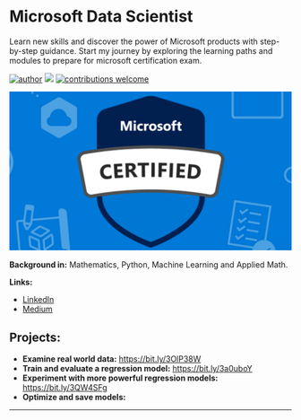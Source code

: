 # Microsoft Data Scientist
Learn new skills and discover the power of Microsoft products with step-by-step guidance. Start my journey  by exploring the learning paths and modules to prepare for microsoft certification exam.


[![author](https://img.shields.io/badge/author-jplavorr-black.svg)](https://www.linkedin.com/in/joão-pedro-lavor-65162312b/) [![](https://img.shields.io/badge/python-3.7+-blue.svg)](https://www.python.org/downloads/release/python-365/)  [![contributions welcome](https://img.shields.io/badge/contributions-welcome-brightgreen.svg?style=flat)](https://github.com/jplavorr)


<p align="center">
  <img src= "microsoft.webp" >
</p>


**Background in:** Mathematics, Python, Machine Learning and Applied Math.

**Links:**
* [LinkedIn](https://www.linkedin.com/in/joão-pedro-lavor-65162312b/)
* [Medium](https://jplavorr.medium.com/)


## Projects:

* **Examine real world data:** https://bit.ly/3OlP38W
* **Train and evaluate a regression model:** https://bit.ly/3a0uboY
* **Experiment with more powerful regression models:** https://bit.ly/3QW4SFg
* **Optimize and save models:** 

---

